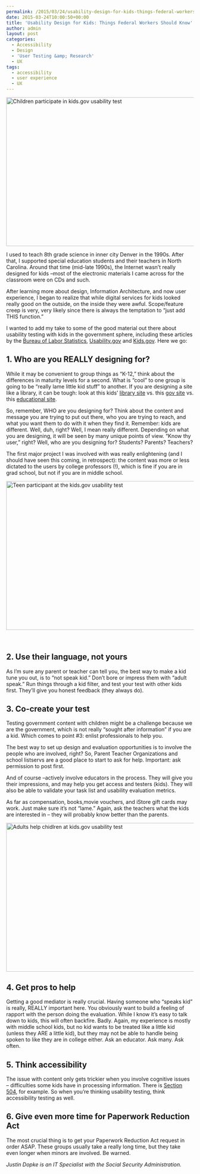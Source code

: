 ```yaml
---
permalink: /2015/03/24/usability-design-for-kids-things-federal-workers-should-know/
date: 2015-03-24T10:00:50+00:00
title: 'Usability Design for Kids: Things Federal Workers Should Know'
author: admin
layout: post
categories:
  - Accessibility
  - Design
  - 'User Testing &amp; Research'
  - UX
tags:
  - accessibility
  - user experience
  - UX
---
```


<img class="aligncenter size-full wp-image-258632" src="https://s3.amazonaws.com/sitesusa/wp-content/uploads/sites/212/2015/03/600-x-400-kids.gov-usability-test-boy-great.jpg" alt="Children participate in kids.gov usability test" width="600" height="400" />

I used to teach 8th grade science in inner city Denver in the 1990s. After that, I supported special education students and their teachers in North Carolina. Around that time (mid-late 1990s), the Internet wasn’t really designed for kids –most of the electronic materials I came across for the classroom were on CDs and such.

After learning more about design, Information Architecture, and now user experience, I began to realize that while digital services for kids looked really good on the outside, on the inside they were awful. Scope/feature creep is very, very likely since there is always the temptation to “just add THIS function.”

I wanted to add my take to some of the good material out there about usability testing with kids in the government sphere, including these articles by the [Bureau of Labor Statistics](https://www.digitalgov.gov/2014/06/11/talking-usability-with-kids-over-milk-and-cookies/), [Usability.gov](http://www.usability.gov/get-involved/blog/2015/02/working-with-kids-and-teens.html) and [Kids.gov](https://www.digitalgov.gov/2014/04/02/kids-gov-usability-case-study/). Here we go:

## 1. Who are you REALLY designing for?

While it may be convenient to group things as “K-12,” think about the differences in maturity levels for a second. What is “cool” to one group is going to be “really lame little kid stuff” to another. If you are designing a site like a library, it can be tough: look at this kids’ [library site](http://www.startsquad.org/) vs. this [gov site](http://www.si.edu) vs. this [educational site](http://www.exploratorium.edu/.).

So, remember, WHO are you designing for? Think about the content and message you are trying to put out there, who you are trying to reach, and what you want them to do with it when they find it. Remember: kids are different. Well, duh, right? Well, I mean really different. Depending on what you are designing, it will be seen by many unique points of view. “Know thy user,” right? Well, who are you designing for? Students? Parents? Teachers?

The first major project I was involved with was really enlightening (and I should have seen this coming, in retrospect): the content was more or less dictated to the users by college professors (!), which is fine if you are in grad school, but not if you are in middle school.

<img class="aligncenter size-full wp-image-258722" src="https://s3.amazonaws.com/sitesusa/wp-content/uploads/sites/212/2015/03/600-x-400-andrea-and-girl-at-kids.gov-hallway-usability-test.jpg" alt="Teen participant at the kids.gov usability test" width="600" height="400" />

&nbsp;

## 2. Use their language, not yours

As I’m sure any parent or teacher can tell you, the best way to make a kid tune you out, is to “not speak kid.” Don’t bore or impress them with “adult speak.” Run things through a kid filter, and test your test with other kids first. They’ll give you honest feedback (they always do).

## 3. Co-create your test

Testing government content with children might be a challenge because we are the government, which is not really “sought after information” if you are a kid. Which comes to point #3: enlist professionals to help you.

The best way to set up design and evaluation opportunities is to involve the people who are involved, right? So, Parent Teacher Organizations and school listservs are a good place to start to ask for help. Important: ask permission to post first.

And of course –actively involve educators in the process. They will give you their impressions, and may help you get access and testers (kids). They will also be able to validate your task list and usability evaluation metrics.

As far as compensation, books,movie vouchers, and iStore gift cards may work. Just make sure it’s not “lame.” Again, ask the teachers what the kids are interested in &#8211; they will probably know better than the parents.

<img class="aligncenter size-full wp-image-258702" src="https://s3.amazonaws.com/sitesusa/wp-content/uploads/sites/212/2015/03/600-x-400-kids.gov-usability-test-kids-and-adults.jpg" alt="Adults help chidlren at kids.gov usability test" width="600" height="400" />

## 4. Get pros to help

Getting a good mediator is really crucial. Having someone who “speaks kid” is really, REALLY important here. You obviously want to build a feeling of rapport with the person doing the evaluation. While I know it’s easy to talk down to kids, this will often backfire. Badly. Again, my experience is mostly with middle school kids, but no kid wants to be treated like a little kid (unless they ARE a little kid), but they may not be able to handle being spoken to like they are in college either. Ask an educator. Ask many. Ask often.

## 5. Think accessibility

The issue with content only gets trickier when you involve cognitive issues &#8211; difficulties some kids have in processing information. There is [Section 504](http://www2.ed.gov/about/offices/list/ocr/504faq.html), for example. So when you’re thinking usability testing, think accessibility testing as well.

## 6. Give even more time for Paperwork Reduction Act

The most crucial thing is to get your Paperwork Reduction Act request in order ASAP. These groups usually take a really long time, but they take even longer when minors are involved. Be warned.

<div class="hdivider">
</div>

_Justin Dopke is an IT Specialist with the Social Security Administration._